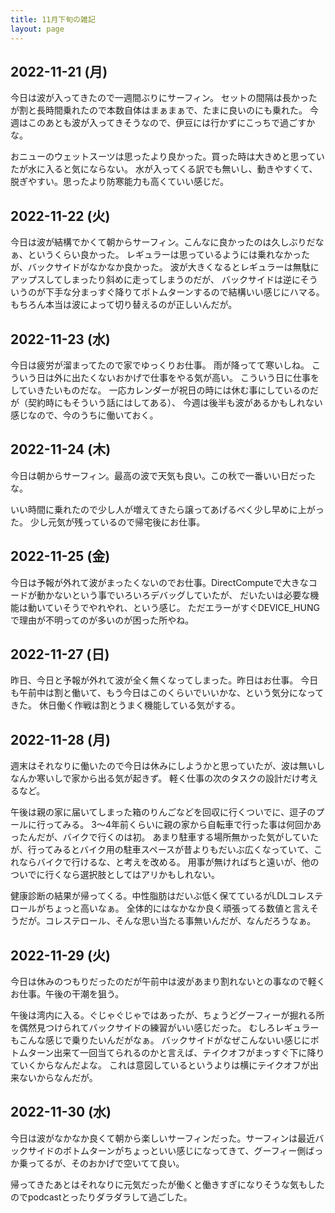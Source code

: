```yaml
---
title: 11月下旬の雑記
layout: page
---
```


## 2022-11-21 (月)

今日は波が入ってきたので一週間ぶりにサーフィン。
セットの間隔は長かったが割と長時間乗れたので本数自体はまぁまぁで、たまに良いのにも乗れた。
今週はこのあとも波が入ってきそうなので、伊豆には行かずにこっちで過ごすかな。

おニューのウェットスーツは思ったより良かった。買った時は大きめと思っていたが水に入ると気にならない。
水が入ってくる訳でも無いし、動きやすくて、脱ぎやすい。思ったより防寒能力も高くていい感じだ。

## 2022-11-22 (火)

今日は波が結構でかくて朝からサーフィン。こんなに良かったのは久しぶりだなぁ、というくらい良かった。
レギュラーは思っているようには乗れなかったが、バックサイドがなかなか良かった。
波が大きくなるとレギュラーは無駄にアップスしてしまったり斜めに走ってしまうのだが、
バックサイドは逆にそういうのが下手な分まっすぐ降りてボトムターンするので結構いい感じにハマる。
もちろん本当は波によって切り替えるのが正しいんだが。

## 2022-11-23 (水)

今日は疲労が溜まってたので家でゆっくりお仕事。
雨が降ってて寒いしね。
こういう日は外に出たくないおかげで仕事をやる気が高い。
こういう日に仕事をしていきたいものだな。
一応カレンダーが祝日の時には休む事にしているのだが（契約時にもそういう話にはしてある）、
今週は後半も波があるかもしれない感じなので、今のうちに働いておく。

## 2022-11-24 (木)

今日は朝からサーフィン。最高の波で天気も良い。この秋で一番いい日だったな。

いい時間に乗れたので少し人が増えてきたら譲ってあげるべく少し早めに上がった。
少し元気が残っているので帰宅後にお仕事。

## 2022-11-25 (金)

今日は予報が外れて波がまったくないのでお仕事。DirectComputeで大きなコードが動かないという事でいろいろデバッグしていたが、
だいたいは必要な機能は動いていそうでやれやれ、という感じ。
ただエラーがすぐDEVICE_HUNGで理由が不明ってのが多いのが困った所やね。

## 2022-11-27 (日)

昨日、今日と予報が外れて波が全く無くなってしまった。昨日はお仕事。
今日も午前中は割と働いて、もう今日はこのくらいでいいかな、という気分になってきた。
休日働く作戦は割とうまく機能している気がする。

## 2022-11-28 (月)

週末はそれなりに働いたので今日は休みにしようかと思っていたが、波は無いしなんか寒いしで家から出る気が起きず。
軽く仕事の次のタスクの設計だけ考えるなど。

午後は親の家に届いてしまった箱のりんごなどを回収に行くついでに、逗子のプールに行ってみる。
3〜4年前くらいに親の家から自転車で行った事は何回かあったんだが、バイクで行くのは初。
あまり駐車する場所無かった気がしていたが、行ってみるとバイク用の駐車スペースが昔よりもだいぶ広くなっていて、これならバイクで行けるな、と考えを改める。
用事が無ければちと遠いが、他のついでに行くなら選択肢としてはアリかもしれない。

健康診断の結果が帰ってくる。中性脂肪はだいぶ低く保てているがLDLコレステロールがちょっと高いなぁ。
全体的にはなかなか良く頑張ってる数値と言えそうだが。コレステロール、そんな思い当たる事無いんだが、なんだろうなぁ。

## 2022-11-29 (火)

今日は休みのつもりだったのだが午前中は波があまり割れないとの事なので軽くお仕事。午後の干潮を狙う。

午後は湾内に入る。ぐじゃぐじゃではあったが、ちょうどグーフィーが掘れる所を偶然見つけられてバックサイドの練習がいい感じだった。
むしろレギュラーもこんな感じで乗りたいんだがなぁ。
バックサイドがなぜこんないい感じにボトムターン出来て一回当てられるのかと言えば、テイクオフがまっすぐ下に降りていくからなんだよな。
これは意図しているというよりは横にテイクオフが出来ないからなんだが。

## 2022-11-30 (水)

今日は波がなかなか良くて朝から楽しいサーフィンだった。サーフィンは最近バックサイドのボトムターンがちょっといい感じになってきて、グーフィー側ばっか乗ってるが、そのおかげで空いてて良い。

帰ってきたあとはそれなりに元気だったが働くと働きすぎになりそうな気もしたのでpodcastとったりダラダラして過ごした。